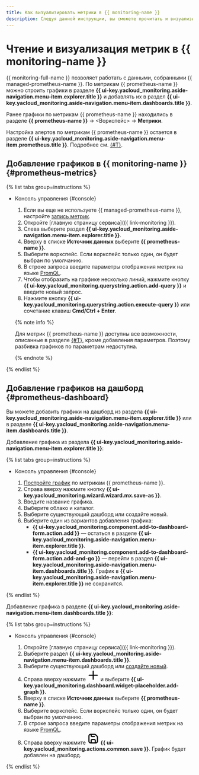 ```yaml
---
title: Как визуализировать метрики в {{ monitoring-name }}
description: Следуя данной инструкции, вы сможете прочитать и визуализировать метрики {{ prometheus-name }} в {{ monitoring-name }}.
---
```


# Чтение и визуализация метрик в {{ monitoring-name }}

{{ monitoring-full-name }} позволяет работать с данными, собранными {{ managed-prometheus-name }}. По метрикам {{ prometheus-name }} можно строить графики в разделе **{{ ui-key.yacloud_monitoring.aside-navigation.menu-item.explorer.title }}** и добавлять их в раздел **{{ ui-key.yacloud_monitoring.aside-navigation.menu-item.dashboards.title }}**.

Ранее графики по метрикам {{ prometheus-name }} находились в разделе **{{ prometheus-name }}** → <Воркспейс> → **Метрики**.

Настройка алертов по метрикам {{ prometheus-name }} остается в разделе **{{ ui-key.yacloud_monitoring.aside-navigation.menu-item.prometheus.title }}**. Подробнее см. [{#T}](../alerting-rules.md).


## Добавление графиков в {{ monitoring-name }} {#prometheus-metrics}

{% list tabs group=instructions %}

- Консоль управления {#console}

  1. Если вы еще не используете {{ managed-prometheus-name }}, настройте [запись метрик](../ingestion/index.md).
  1. Откройте [главную страницу сервиса]({{ link-monitoring }}).
  1. Слева выберите раздел **{{ ui-key.yacloud_monitoring.aside-navigation.menu-item.explorer.title }}**.
  1. Вверху в списке **Источник данных** выберите **{{ prometheus-name }}**.
  1. Выберите воркспейс. Если воркспейс только один, он будет выбран по умолчанию.
  1. В строке запроса введите параметры отображения метрик на языке [PromQL](https://prometheus.io/docs/prometheus/latest/querying/basics/).
  1. Чтобы отобразить на графике несколько линий, нажмите кнопку **{{ ui-key.yacloud_monitoring.querystring.action.add-query }}** и введите новый запрос.
  1. Нажмите кнопку **{{ ui-key.yacloud_monitoring.querystring.action.execute-query }}** или сочетание клавиш **Cmd/Ctrl + Enter**.

  {% note info %}

  Для метрик {{ prometheus-name }} доступны все возможности, описанные в разделе [{#T}](../../metric/metric-explorer.md), кроме добавления параметров. Поэтому разбивка графиков по параметрам недоступна.

  {% endnote %}

{% endlist %}

## Добавление графиков на дашборд {#prometheus-dashboard}

Вы можете добавить графики на дашборд из раздела **{{ ui-key.yacloud_monitoring.aside-navigation.menu-item.explorer.title }}** или в разделе **{{ ui-key.yacloud_monitoring.aside-navigation.menu-item.dashboards.title }}**.

Добавление графика из раздела **{{ ui-key.yacloud_monitoring.aside-navigation.menu-item.explorer.title }}**:

{% list tabs group=instructions %}

- Консоль управления {#console}

  1. [Постройте график](#prometheus-metrics) по метрикам {{ prometheus-name }}.
  1. Справа вверху нажмите кнопку **{{ ui-key.yacloud_monitoring.wizard.wizard.mx.save-as }}**.
  1. Введите название графика.
  1. Выберите облако и каталог.
  1. Выберите существующий дашборд или создайте новый.
  1. Выберите один из вариантов добавления графика:
     * **{{ ui-key.yacloud_monitoring.component.add-to-dashboard-form.action.add }}** — остаться в разделе **{{ ui-key.yacloud_monitoring.aside-navigation.menu-item.explorer.title }}**.
     * **{{ ui-key.yacloud_monitoring.component.add-to-dashboard-form.action.add-and-go }}** — перейти в раздел **{{ ui-key.yacloud_monitoring.aside-navigation.menu-item.dashboards.title }}**. График в **{{ ui-key.yacloud_monitoring.aside-navigation.menu-item.explorer.title }}** не сохранится.

{% endlist %}

Добавление графика в разделе **{{ ui-key.yacloud_monitoring.aside-navigation.menu-item.dashboards.title }}**:

{% list tabs group=instructions %}

- Консоль управления {#console}

  1. Откройте [главную страницу сервиса]({{ link-monitoring }}).
  1. Выберите раздел **{{ ui-key.yacloud_monitoring.aside-navigation.menu-item.dashboards.title }}**.
  1. Выберите существующий дашборд или [создайте новый](../../dashboard/create.md).
  1. Справа вверху нажмите ![image](../../../../_assets/console-icons/plus.svg) и выберите **{{ ui-key.yacloud_monitoring.dashboard.widget-placeholder.add-graph }}**.
  1. Вверху в списке **Источник данных** выберите **{{ prometheus-name }}**.
  1. Выберите воркспейс. Если воркспейс только один, он будет выбран по умолчанию.
  1. В строке запроса введите параметры отображения метрик на языке [PromQL](https://prometheus.io/docs/prometheus/latest/querying/basics/).
  1. Справа вверху нажмите ![image](../../../../_assets/console-icons/floppy-disk.svg) **{{ ui-key.yacloud_monitoring.actions.common.save }}**. График будет добавлен на дашборд.

{% endlist %}

